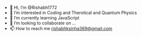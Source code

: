 - 👋 Hi, I’m @Rishabh1772
- 👀 I’m interested in Coding and Therotical and Quantum Physics
- 🌱 I’m currently learning JavaScript
- 💞️ I’m looking to collaborate on ...
- 📫 How to reach me rishabhksinha369@gmail.com

<!---
Rishabh1772/Rishabh1772 is a ✨ special ✨ repository because its `README.md` (this file) appears on your GitHub profile.
You can click the Preview link to take a look at your changes.
--->
